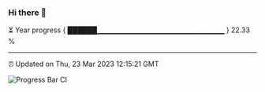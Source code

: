 ### Hi there 👋

⏳ Year progress { ██████▁▁▁▁▁▁▁▁▁▁▁▁▁▁▁▁▁▁▁▁▁▁▁▁ } 22.33 %

---

⏰ Updated on Thu, 23 Mar 2023 12:15:21 GMT

![Progress Bar CI](https://github.com/Shyam-Makwana/GitHub-Actions-Demo/workflows/Progress%20Bar%20CI/badge.svg)
